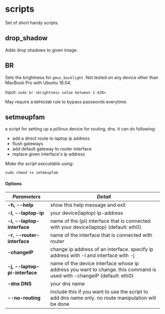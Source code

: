 # scripts
Set of short handy scripts.

## drop_shadow

Adds drop shadows to given image.

## BR

Sets the brightness for `gmux_backlight`. Not tested on any device other than MacBook Pro with Ubuntu 16.04.

Input: `sudo br <brightness value between 1-420>`

May require a `NOPASSWD` rule to bypass passwords everytime.

## setmeupfam

a script for setting up a pi/linux device for routing, dns.
it can do following:
* add a direct route to laptop ip address
* flush gateways
* add default gateway to router interface
* replace given interface's ip address

*Make the script executable using:*

`sudo chmod +x setmeupfam`

  #### Options

  *Parameters*                    |*Detail*   
  |---                            |---
  **-h, --help**                  |show this help message and exit   
  **-l, --laptop-ip**             | your device(laptop) ip-address  
  **-i, --laptop-interface**      |name of the (pi) interface that is connected with your device(laptop) (default: eth0)
  **-r, --router-interface**      |name of the interface that is connected with router   
  **-changeIP**                                                       |change ip address of an interface. specify ip address with -l and interface with -j
  **-j, --laptop-pi-interface**   |name of the device interface whose ip address you want to change. this command is used with -changeIP (default: eth0)
  **-dns DNS**                    |your dns name
  **--no-routing**                |include this if you want to use the script to add dns name only. no route manipulation will be done
